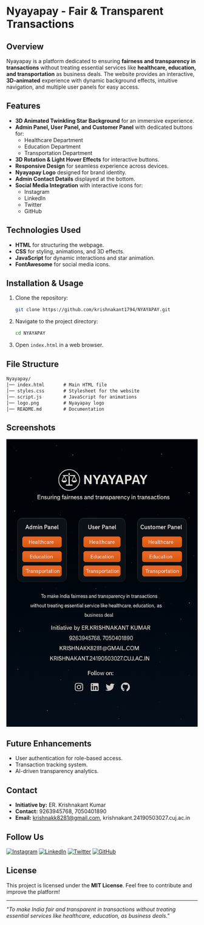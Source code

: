 # Nyayapay - Fair & Transparent Transactions

## Overview
Nyayapay is a platform dedicated to ensuring **fairness and transparency in transactions** without treating essential services like **healthcare, education, and transportation** as business deals. The website provides an interactive, **3D-animated** experience with dynamic background effects, intuitive navigation, and multiple user panels for easy access.

## Features
- **3D Animated Twinkling Star Background** for an immersive experience.
- **Admin Panel, User Panel, and Customer Panel** with dedicated buttons for:
  - Healthcare Department
  - Education Department
  - Transportation Department
- **3D Rotation & Light Hover Effects** for interactive buttons.
- **Responsive Design** for seamless experience across devices.
- **Nyayapay Logo** designed for brand identity.
- **Admin Contact Details** displayed at the bottom.
- **Social Media Integration** with interactive icons for:
  - Instagram
  - LinkedIn
  - Twitter
  - GitHub

## Technologies Used
- **HTML** for structuring the webpage.
- **CSS** for styling, animations, and 3D effects.
- **JavaScript** for dynamic interactions and star animation.
- **FontAwesome** for social media icons.

## Installation & Usage
1. Clone the repository:
   ```sh
   git clone https://github.com/krishnakant1794/NYAYAPAY.git
   ```
2. Navigate to the project directory:
   ```sh
   cd NYAYAPAY
   ```
3. Open `index.html` in a web browser.

## File Structure
```
Nyayapay/
│── index.html       # Main HTML file
│── styles.css       # Stylesheet for the website
│── script.js        # JavaScript for animations
│── logo.png         # Nyayapay logo
│── README.md        # Documentation
```

## Screenshots
![Nyayapay Homepage](screenshot.png)

## Future Enhancements
- User authentication for role-based access.
- Transaction tracking system.
- AI-driven transparency analytics.

## Contact
- **Initiative by:** ER. Krishnakant Kumar
- **Contact:** 9263945768, 7050401890
- **Email:** krishnakk8281@gmail.com, krishnakant.24190503027.cuj.ac.in

## Follow Us
[![Instagram](https://img.shields.io/badge/Instagram-%23E4405F.svg?style=for-the-badge&logo=instagram&logoColor=white)](https://instagram.com/yourprofile)
[![LinkedIn](https://img.shields.io/badge/LinkedIn-%230077B5.svg?style=for-the-badge&logo=linkedin&logoColor=white)](https://linkedin.com/in/yourprofile)
[![Twitter](https://img.shields.io/badge/Twitter-%231DA1F2.svg?style=for-the-badge&logo=twitter&logoColor=white)](https://twitter.com/yourprofile)
[![GitHub](https://img.shields.io/badge/GitHub-%23121011.svg?style=for-the-badge&logo=github&logoColor=white)](https://github.com/yourprofile)

## License
This project is licensed under the **MIT License**. Feel free to contribute and improve the platform!

---

*"To make India fair and transparent in transactions without treating essential services like healthcare, education, as business deals."*

